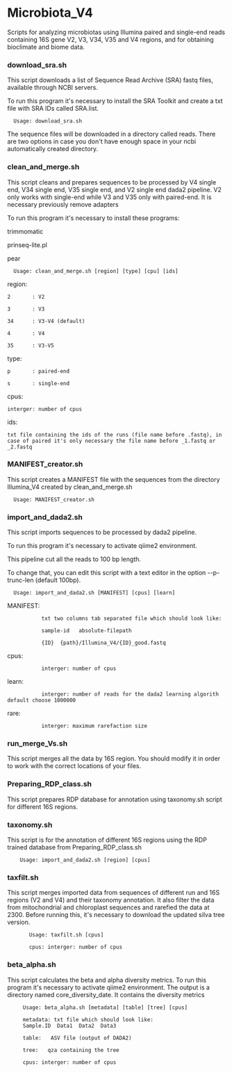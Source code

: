 # Microbiota_V4
Scripts for analyzing microbiotas using Illumina paired and single-end reads containing 16S gene V2, V3, V34, V35 and V4 regions, and for obtaining bioclimate and biome data.

   ### download_sra.sh
   
This script downloads a list of Sequence Read Archive (SRA) fastq files, available through NCBI servers.

To run this program it's necessary to install the SRA Toolkit and create a txt file with SRA IDs called SRA.list.

      Usage: download_sra.sh

The sequence files will be downloaded in a directory called reads.
There are two options in case you don't have enough space in your ncbi automatically created directory.

   ### clean_and_merge.sh

This script cleans and prepares sequences to be processed by V4 single end, V34 single end, V35 single end, and V2 single end dada2 pipeline.
V2 only works with single-end while V3 and V35 only with paired-end. It is necessary previously remove adapters

To run this program it's necessary to install these programs:

trimmomatic

prinseq-lite.pl

pear

      Usage: clean_and_merge.sh [region] [type] [cpu] [ids]
  
  region:
   
    2       : V2
    
    3       : V3

    34      : V3-V4 (default)

    4       : V4

    35      : V3-V5

  type:
  
    p       : paired-end
    
    s       : single-end
  
  cpus:
    
    interger: number of cpus
  
  ids:
  
    txt file containing the ids of the runs (file name before .fastq), in case of paired it's only necessary the file name before _1.fastq or _2.fastq
    

   ###  MANIFEST_creator.sh

This script creates a MANIFEST file with the sequences from the directory Illumina_V4 created by clean_and_merge.sh

      Usage: MANIFEST_creator.sh

   ### import_and_dada2.sh
   
This script imports sequences to be processed by dada2 pipeline.

To run this program it's necessary to activate qiime2 environment.

This pipeline cut all the reads to 100 bp length.

To change that, you can edit this script with a text editor in the option --p-trunc-len (default 100bp).

      Usage: import_and_dada2.sh [MANIFEST] [cpus] [learn]

   MANIFEST:
      
               txt two columns tab separated file which should look like:
               
               sample-id   absolute-filepath
               
               {ID}  {path}/Illumina_V4/{ID}_good.fastq
               
   cpus:
      
               interger: number of cpus

   learn:
      
               interger: number of reads for the dada2 learning algorith default choose 1000000
   
   rare:
            
               interger: maximum rarefaction size
               
   ### run_merge_Vs.sh
   
   This script merges all the data by 16S region. 
   You should modify it in order to work with the correct locations of your files.
   
   ### Preparing_RDP_class.sh
   
   This script prepares RDP database for annotation using taxonomy.sh script for different 16S regions.
   
   ### taxonomy.sh
   
   This script is for the annotation of different 16S regions using the RDP trained database from Preparing_RDP_class.sh
   
        Usage: import_and_dada2.sh [region] [cpus] 

   ### taxfilt.sh
   
   This script merges imported data from sequences of different run and 16S regions (V2 and V4) and their taxonomy annotation.
   It also filter the data from mitochondrial and chloroplast sequences and rarefied the data at 2300.
   Before running this, it's necessary to download the updated silva tree version.
   
           Usage: taxfilt.sh [cpus] 

           cpus: interger: number of cpus

   ### beta_alpha.sh

   This script calculates the beta and alpha diversity metrics. 
   To run this program it's necessary to activate qiime2 environment.
   The output is a directory named core_diversity_date. It contains the diversity metrics

         Usage: beta_alpha.sh [metadata] [table] [tree] [cpus]

         metadata: txt file which should look like:
         Sample.ID  Data1  Data2  Data3
                  
         table:   ASV file (output of DADA2)
      
         tree:   qza containing the tree
      
         cpus: interger: number of cpus
